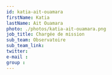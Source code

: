 ```yaml
---
id: katia-ait-ouamara
firstName: Katia
lastName: Ait Ouamara
photo: ./photos/katia-ait-ouamara.png
job_title: Chargée de mission
sub_team: Observatoire
sub_team_link:
twitter:
e-mail :
group :
---
```

